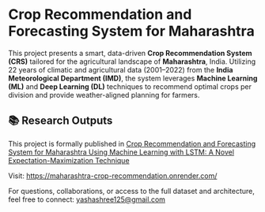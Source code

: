 # Crop Recommendation and Forecasting System for Maharashtra

This project presents a smart, data-driven **Crop Recommendation System (CRS)** tailored for the agricultural landscape of **Maharashtra**, India. 
Utilizing 22 years of climatic and agricultural data (2001–2022) from the **India Meteorological Department (IMD)**, the system leverages **Machine Learning (ML)** and **Deep Learning (DL)** techniques to recommend optimal crops per division and provide weather-aligned planning for farmers.

## 📚 Research Outputs

This project is formally published in
[Crop Recommendation and Forecasting System for Maharashtra Using Machine Learning with LSTM: A Novel Expectation-Maximization Technique](https://link.springer.com/article/10.1007/s43621-024-00292-5)

Visit: https://maharashtra-crop-recommendation.onrender.com/

For questions, collaborations, or access to the full dataset and architecture, feel free to connect: yashashree125@gmail.com
